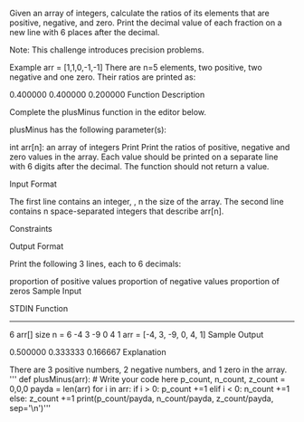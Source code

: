 Given an array of integers, calculate the ratios of its elements that are positive, negative, and zero. Print the decimal value of each fraction on a new line with 6 places after the decimal.

Note: This challenge introduces precision problems. 

Example
arr = [1,1,0,-1,-1]
There are n=5 elements, two positive, two negative and one zero. Their ratios are printed as:


0.400000
0.400000
0.200000
Function Description

Complete the plusMinus function in the editor below.

plusMinus has the following parameter(s):

int arr[n]: an array of integers
Print
Print the ratios of positive, negative and zero values in the array. Each value should be printed on a separate line with 6 digits after the decimal. The function should not return a value.

Input Format

The first line contains an integer, , n the size of the array.
The second line contains n space-separated integers that describe arr[n].

Constraints



Output Format

Print the following 3 lines, each to 6 decimals:

proportion of positive values
proportion of negative values
proportion of zeros
Sample Input

STDIN           Function
-----           --------
6               arr[] size n = 6
-4 3 -9 0 4 1   arr = [-4, 3, -9, 0, 4, 1]
Sample Output

0.500000
0.333333
0.166667
Explanation

There are 3 positive numbers, 2 negative numbers, and 1 zero in the array.
'''
def plusMinus(arr):
    # Write your code here
    p_count, n_count, z_count = 0,0,0
    payda = len(arr)
    for i in arr:
        if i > 0:
            p_count +=1
        elif i < 0:
            n_count +=1
        else:
            z_count +=1
    print(p_count/payda, n_count/payda, z_count/payda, sep='\n')'''